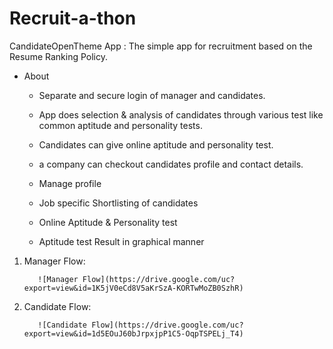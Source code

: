 # Recruit-a-thon

CandidateOpenTheme App : The simple app for recruitment based on the Resume Ranking Policy.

* About
    * Separate and secure login of manager and candidates.
    * App does selection & analysis of candidates through various test like common aptitude and personality tests.
    * Candidates can give online aptitude and personality test.
    * a company can checkout candidates profile and contact details.

    * Manage profile
    * Job specific Shortlisting of candidates
    * Online Aptitude & Personality test
    * Aptitude test Result in graphical manner 



1. Manager Flow:


          ![Manager Flow](https://drive.google.com/uc?export=view&id=1K5jV0eCd8V5aKrSzA-KORTwMoZB0SzhR)


2. Candidate Flow:


          ![Candidate Flow](https://drive.google.com/uc?export=view&id=1d5EOuJ60bJrpxjpP1C5-OqpTSPELj_T4)

